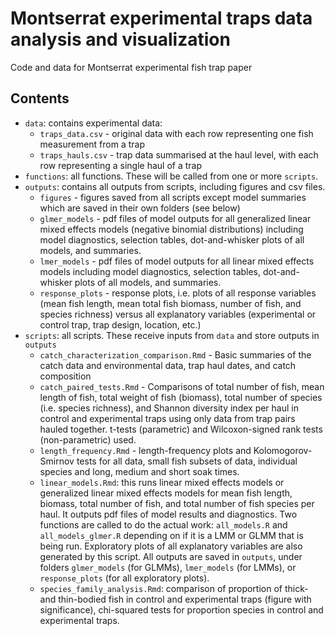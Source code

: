 # Montserrat experimental traps data analysis and visualization
Code and data for Montserrat experimental fish trap paper

## Contents
- `data`: contains experimental data:
  * `traps_data.csv` - original data with each row representing one fish measurement from a trap
  * `traps_hauls.csv` - trap data summarised at the haul level, with each row representing a single haul of a trap
- `functions`: all functions. These will be called from one or more `scripts`.
- `outputs`: contains all outputs from scripts, including figures and csv files.
  * `figures` - figures saved from all scripts except model summaries which are saved in their own folders (see below)
  * `glmer_models` - pdf files of model outputs for all generalized linear mixed effects models (negative binomial distributions) including model diagnostics, selection tables, dot-and-whisker plots of all models, and summaries.
  * `lmer_models` - pdf files of model outputs for all linear mixed effects models including model diagnostics, selection tables, dot-and-whisker plots of all models, and summaries.
  * `response_plots` - response plots, i.e. plots of all response variables (mean fish length, mean total fish biomass, number of fish, and species richness) versus all explanatory variables (experimental or control trap, trap design, location, etc.)
- `scripts`: all scripts. These receive inputs from `data` and store outputs in `outputs`
  * `catch_characterization_comparison.Rmd` - Basic summaries of the catch data and environmental data, trap haul dates, and catch composition
  * `catch_paired_tests.Rmd` - Comparisons of total number of fish, mean length of fish, total weight of fish (biomass), total number of species (i.e. species richness), and Shannon diversity index per haul in control and experimental traps using only data from trap pairs hauled together. t-tests (parametric) and Wilcoxon-signed rank tests (non-parametric) used.
  * `length_frequency.Rmd` - length-frequency plots and Kolomogorov-Smirnov tests for all data, small fish subsets of data, individual species and long, medium and short soak times.
  * `linear_models.Rmd`: this runs linear mixed effects models or generalized linear mixed effects models for mean fish length, biomass, total number of fish, and total number of fish species per haul. It outputs pdf files of model results and diagnostics. Two functions are called to do the actual work: `all_models.R` and `all_models_glmer.R` depending on if it is a LMM or GLMM that is being run. Exploratory plots of all explanatory variables are also generated by this script. All outputs are saved in `outputs`, under folders `glmer_models` (for GLMMs), `lmer_models` (for LMMs), or `response_plots` (for all exploratory plots).
  * `species_family_analysis.Rmd`: comparison of proportion of thick- and thin-bodied fish in control and experimental traps (figure with significance), chi-squared tests for proportion species in control and experimental traps. 
